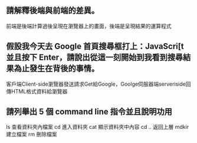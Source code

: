 ## 請解釋後端與前端的差異。
前端是後端計算過後呈現在瀏覽器上的畫面，後端是呈現結果的運算程式


## 假設我今天去 Google 首頁搜尋框打上：JavaScri[t 並且按下 Enter，請說出從這一刻開始到我看到搜尋結果為止發生在背後的事情。
客戶端Client-side瀏覽器發送請求Get給Google，Goolge伺服器端serveriside回傳HTML格式資料給瀏覽器


## 請列舉出 5 個 command line 指令並且說明功用

ls 查看資料夾內檔案
cd 進入資料夾
cat 顯示資料夾中內容
cd .. 返回上層
mdkir 建立檔案
rm 刪除檔案